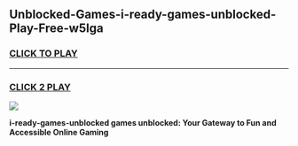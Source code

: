 
## Unblocked-Games-i-ready-games-unblocked-Play-Free-w5lga
<h3>
<a href="https://premium76.site?title=i-ready-games-unblocked&ref=18A1">CLICK TO PLAY</a></h3>
<hr>

<h3>
<a href="https://premium76.site?title=i-ready-games-unblocked&ref=18A1">CLICK 2 PLAY</a>
  
</h3>

<a href="https://premium76.site?title=i-ready-games-unblocked&ref=18A1"><img src="https://clearcache.store/games.png"></a>


**i-ready-games-unblocked games unblocked: Your Gateway to Fun and Accessible Online Gaming**
